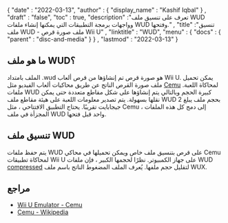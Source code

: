 {
  "date" : "2022-03-13",
  "author" : {
    "display_name" : "Kashif Iqbal"
} ,
  "draft" : "false",
   "toc" : true,
  "description" :"تعرف على تنسيق ملف WUD وواجهات برمجة التطبيقات التي يمكنها إنشاء ملفات WUD وفتحها." ,
  "title" :"تنسيق ملف WUD - ملف صورة قرص Wii U" ,
  "linktitle" : "WUD",
  "menu" : {
    "docs" : {
      "parent" : "disc-and-media"
}
} ,
  "lastmod" : "2022-03-13"
}

## ما هو ملف WUD؟

الملف بامتداد .wud هو صورة قرص تم إنشاؤها من قرص ألعاب Wii U. يمكن تحميل ملف صورة القرص الناتج عن طريق محاكيات ألعاب الفيديو مثل [Cemu](https://cemu.info/) لمحاكاة اللعبة. ملفات WUD كبيرة الحجم وبالتالي يتم إنشاؤها على شكل مقاطع متعددة حتى يمكن نقلها بسهولة. يتم تصدير معلومات اللعبة على هيئة مقاطع ملف WUD بحجم ملف يبلغ 2 جيجابايت تقريبًا. يحتاج التطبيق الافتتاحي ، مثل Cemu ، إلى دمج كل هذه الملفات المجزأة في ملف WUD واحد قبل فتحها.

## تنسيق ملف WUD

يتم حفظ ملفات WUD على قرص بتنسيق ملف خاص ويمكن تحميلها في محاكي Cemu لمحاكاة تطبيقات Wii U على جهاز الكمبيوتر. نظرًا لحجمها الكبير ، فإن ملفات WUD [compressed](/ar/compression/) لتقليل حجم ملفها. يُعرف الملف المضغوط الناتج باسم ملف WUX.

## مراجع

* [Wii U Emulator - Cemu](https://cemu.info/)
* [Cemu - Wikipedia](https://en.wikipedia.org/wiki/Cemu)

